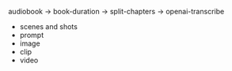 audiobook
-> book-duration
-> split-chapters
-> openai-transcribe
- scenes and shots
- prompt
- image
- clip
- video